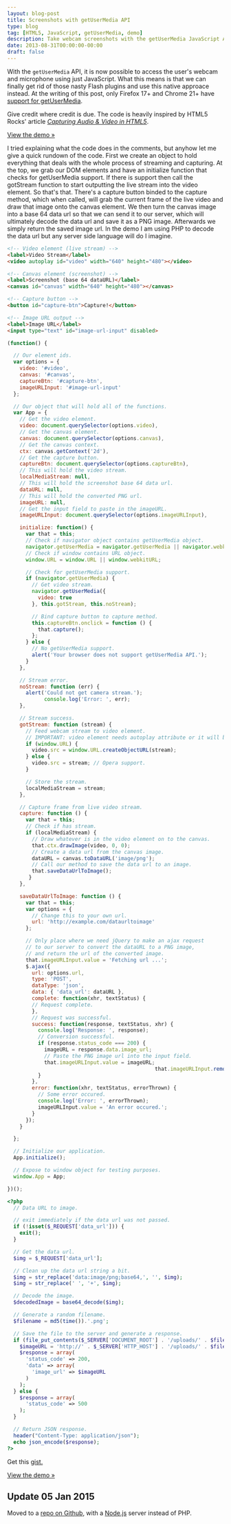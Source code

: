 ```yaml
---
layout: blog-post
title: Screenshots with getUserMedia API
type: blog
tag: [HTML5, JavaScript, getUserMedia, demo]
description: Take webcam screenshots with the getUserMedia JavaScript API.
date: 2013-08-31T00:00:00-00:00
draft: false
---
```

With the `getUserMedia` API, it is now possible to access the user's webcam and microphone using just JavaScript. What this means is that we can finally get rid of those nasty Flash plugins and use this native approace instead. At the writing of this post, only Firefox 17+ and Chrome 21+ have [support for getUserMedia](http://caniuse.com/stream).

Give credit where credit is due. The code is heavily inspired by HTML5 Rocks' article *[Capturing Audio & Video in HTML5](http://www.html5rocks.com/en/tutorials/getusermedia/intro/)*.

[View the demo »](demo)

I tried explaining what the code does in the comments, but anyhow let me give a quick rundown of the code. First we create an object to hold everything that deals with the whole process of streaming and capturing. At the top, we grab our DOM elements and have an initialize function that checks for getUserMedia support. If there is support then call the gotStream function to start outputting the live stream into the video element. So that's that. There's a capture button binded to the capture method, which when called, will grab the current frame of the live video and draw that image onto the canvas element. We then turn the canvas image into a base 64 data url so that we can send it to our server, which will ultimately decode the data url and save it as a PNG image. Afterwards we simply return the saved image url. In the demo I am using PHP to decode the data url but any server side language will do I imagine.

```html
<!-- Video element (live stream) -->
<label>Video Stream</label>
<video autoplay id="video" width="640" height="480"></video>

<!-- Canvas element (screenshot) -->
<label>Screenshot (base 64 dataURL)</label>
<canvas id="canvas" width="640" height="480"></canvas>

<!-- Capture button -->
<button id="capture-btn">Capture!</button>

<!-- Image URL output -->
<label>Image URL</label>
<input type="text" id="image-url-input" disabled>
```

```javascript
(function() {

  // Our element ids.
  var options = {
    video: '#video',
    canvas: '#canvas',
    captureBtn: '#capture-btn',
    imageURLInput: '#image-url-input'
  };

  // Our object that will hold all of the functions.
  var App = {
    // Get the video element.
    video: document.querySelector(options.video),
    // Get the canvas element.
    canvas: document.querySelector(options.canvas),
    // Get the canvas context.
    ctx: canvas.getContext('2d'),
    // Get the capture button.
    captureBtn: document.querySelector(options.captureBtn),
    // This will hold the video stream.
    localMediaStream: null,
    // This will hold the screenshot base 64 data url.
    dataURL: null,
    // This will hold the converted PNG url.
    imageURL: null,
    // Get the input field to paste in the imageURL.
    imageURLInput: document.querySelector(options.imageURLInput),

    initialize: function() {
      var that = this;
      // Check if navigator object contains getUserMedia object.
      navigator.getUserMedia = navigator.getUserMedia || navigator.webkitGetUserMedia || navigator.mozGetUserMedia || navigator.msGetUserMedia;
      // Check if window contains URL object.
      window.URL = window.URL || window.webkitURL;

      // Check for getUserMedia support.
      if (navigator.getUserMedia) {
        // Get video stream.
        navigator.getUserMedia({
          video: true
        }, this.gotStream, this.noStream);

        // Bind capture button to capture method.
        this.captureBtn.onclick = function () {
          that.capture();
        };
      } else {
        // No getUserMedia support.
        alert('Your browser does not support getUserMedia API.');
      }
    },

    // Stream error.
    noStream: function (err) {
      alert('Could not get camera stream.');
            console.log('Error: ', err);
    },

    // Stream success.
    gotStream: function (stream) {
      // Feed webcam stream to video element.
      // IMPORTANT: video element needs autoplay attribute or it will be frozen at first frame.
      if (window.URL) {
        video.src = window.URL.createObjectURL(stream);
      } else {
        video.src = stream; // Opera support.
      }

      // Store the stream.
      localMediaStream = stream;
    },

    // Capture frame from live video stream.
    capture: function () {
      var that = this;
      // Check if has stream.
      if (localMediaStream) {
        // Draw whatever is in the video element on to the canvas.
        that.ctx.drawImage(video, 0, 0);
        // Create a data url from the canvas image.
        dataURL = canvas.toDataURL('image/png');
        // Call our method to save the data url to an image.
        that.saveDataUrlToImage();
       }
    },

    saveDataUrlToImage: function () {
      var that = this;
      var options = {
        // Change this to your own url.
        url: 'http://example.com/dataurltoimage'
      };

      // Only place where we need jQuery to make an ajax request
      // to our server to convert the dataURL to a PNG image,
      // and return the url of the converted image.
      that.imageURLInput.value = 'Fetching url ...';
      $.ajax({
        url: options.url,
        type: 'POST',
        dataType: 'json',
        data: { 'data_url': dataURL },
        complete: function(xhr, textStatus) {
        // Request complete.
        },
        // Request was successful.
        success: function(response, textStatus, xhr) {
          console.log('Response: ', response);
          // Conversion successful.
          if (response.status_code === 200) {
            imageURL = response.data.image_url;
            // Paste the PNG image url into the input field.
            that.imageURLInput.value = imageURL;
                                                that.imageURLInput.removeAttribute('disabled');
          }
        },
        error: function(xhr, textStatus, errorThrown) {
          // Some error occured.
          console.log('Error: ', errorThrown);
          imageURLInput.value = 'An error occured.';
        }
      });
    }

  };

  // Initialize our application.
  App.initialize();

  // Expose to window object for testing purposes.
  window.App = App;

})();
```

```php
<?php
  // Data URL to image.

  // exit immediately if the data url was not passed.
  if (!isset($_REQUEST['data_url'])) {
    exit();
  }

  // Get the data url.
  $img = $_REQUEST['data_url'];

  // Clean up the data url string a bit.
  $img = str_replace('data:image/png;base64,', '', $img);
  $img = str_replace(' ', '+', $img);

  // Decode the image.
  $decodedImage = base64_decode($img);

  // Generate a random filename.
  $filename = md5(time()).'.png';

  // Save the file to the server and generate a response.
  if (file_put_contents($_SERVER['DOCUMENT_ROOT'] . '/uploads/' . $filename, $decodedImage)) {
    $imageURL = 'http://' . $_SERVER['HTTP_HOST'] . '/uploads/' . $filename;
    $response = array(
      'status_code' => 200,
      'data' => array(
        'image_url' => $imageURL
      )
    );
  } else {
    $response = array(
      'status_code' => 500
    );
  }

  // Return JSON response.
  header("Content-Type: application/json");
  echo json_encode($response);
?>
```

Get this [gist.](https://gist.github.com/miguelmota/6403122)

[View the demo »](demo)

## Update 05 Jan 2015

Moved to a [repo on Github](https://github.com/miguelmota/getUserMedia-demo), with a [Node.js](http://nodejs.org/) server instead of PHP.


